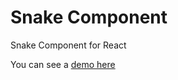 # Snake Component

Snake Component for React

You can see a [demo here](http://werein.github.io/react-snake/)
